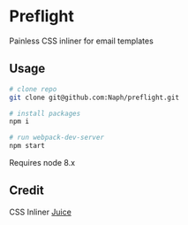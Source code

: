 # Preflight
Painless CSS inliner for email templates

## Usage
```bash
# clone repo
git clone git@github.com:Naph/preflight.git

# install packages
npm i

# run webpack-dev-server
npm start
```
Requires node 8.x

## Credit
CSS Inliner [Juice](https://github.com/Automattic/juice)
